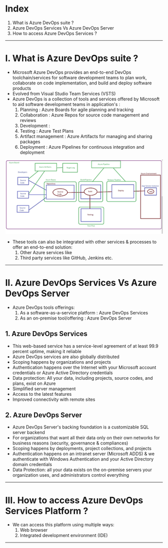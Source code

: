 # Index
1. What is Azure DevOps suite ?
2. Azure DevOps Services Vs Azure DevOps Server
3. How to access Azure DevOps Services ?
-------------------------------------------------------------------------------------------------------------------------------------------------------------------------------------------------------------------------------------------------------------------------------------------------------
# I. What is Azure DevOps suite ?
 - Microsoft Azure DevOps provides an end-to-end DevOps toolchain/services for software development teams to plan work, collaborate on code implementation, and build and deploy software products
 - Evolved from Visual Studio Team Services (VSTS)
 - Azure DevOps is a collection of tools and services offered by Microsoft to aid software development teams in application's :
   1. Planning             : Azure Boards for agile planning and tracking
   2. Collaboration        : Azure Repos for source code management and reviews
   3. Development          : 
   4. Testing              : Azure Test Plans
   5. Artifact management  : Azure Artifacts for managing and sharing packages
   6. Deployment           : Azure Pipelines for continuous integration and deployment

![Various Azure DevOps tools used in various stages of SDLC](../assets/azure-devops-stages-one.png)

 - These tools can also be integrated with other services & processes to offer an end-to-end solution: 
    1. Other Azure services like
    2. Third party services like GitHub, Jenkins etc.
  
-------------------------------------------------------------------------------------------------------------------------------------------------------------------------------------------------------------------------------------------------------------------------------------------------------
# II. Azure DevOps Services Vs Azure DevOps Server
- Azure DevOps tools offerings:
   1. As a software-as-a-service platform  : Azure DevOps Services
   2. As an on-premise tool/offering       : Azure DevOps Server

## 1. Azure DevOps Services
 - This web-based service has a service-level agreement of at least 99.9 percent uptime, making it reliable
 - Azure DevOps services are also globally distributed
 - Scoping happens by organizations and projects
 - Authentication happens over the Internet with your Microsoft account credentials or Azure Active Directory credentials
 - Data protection: All your data, including projects, source codes, and plans, exist on Azure
 - Simplified server management
 - Access to the latest features
 - Improved connectivity with remote sites

## 2. Azure DevOps Server
 - Azure DevOps Server's backing foundation is a customizable SQL server backend
 - For organizations that want all their data only on their own networks for business reasons (security, governance & compliances)
 - Scoping happens by deployments, project collections, and projects
 - Authentication happens on an intranet server (Microsoft ADDS) & we authenticate with Windows Authentication and your Active Directory domain credentials
 - Data Protection: all your data exists on the on-premise servers your organization uses, and administrators control everything
   
-------------------------------------------------------------------------------------------------------------------------------------------------------------------------------------------------------------------------------------------------------------------------------------------------------
# III. How to access Azure DevOps Services Platform ?
 - We can access this platform using multiple ways:
    1. Web browser
    2. Integrated development environment (IDE)
-------------------------------------------------------------------------------------------------------------------------------------------------------------------------------------------------------------------------------------------------------------------------------------------------------



